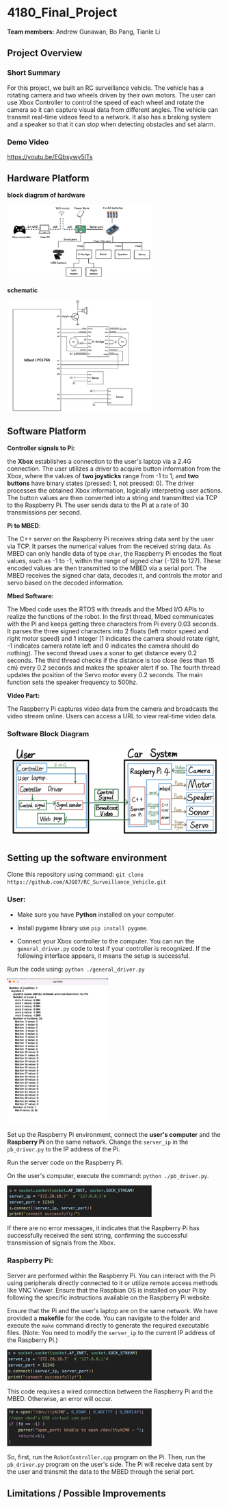 # 4180_Final_Project
**Team members:** Andrew Gunawan, Bo Pang, Tianle Li
## Project Overview
### Short Summary
For this project, we built an RC surveillance vehicle. The vehicle has a rotating camera and two wheels driven by their own motors. The user can use Xbox Controller to control the speed of each wheel and rotate the camera so it can capture visual data from different angles. The vehicle can transmit real-time videos feed to a network. It also has a braking system and a speaker so that it can stop when detecting obstacles and set alarm.
### Demo Video
https://youtu.be/EQbsywy5lTs
## Hardware Platform

**block diagram of hardware**

<img src="./Pictures/block diagram.png" style="zoom:33%;" />

**schematic**

<img src="./Pictures/schematic.png" style="zoom:33%;" />

## Software Platform

**Controller signals to Pi:**

the **Xbox** establishes a connection to the user's laptop via a 2.4G connection. The user utilizes a driver to acquire button information from the Xbox, where the values of **two joysticks** range from -1 to 1, and **two buttons** have binary states (pressed: 1, not pressed: 0). The driver processes the obtained Xbox information, logically interpreting user actions. The button values are then converted into a string and transmitted via TCP to the Raspberry Pi. The user sends data to the Pi at a rate of 30 transmissions per second.

**Pi to MBED**:

The C++ server on the Raspberry Pi receives string data sent by the user via TCP. It parses the numerical values from the received string data. As MBED can only handle data of type `char`, the Raspberry Pi encodes the float values, such as -1 to -1, within the range of signed char (-128 to 127). These encoded values are then transmitted to the MBED via a serial port. The MBED receives the signed char data, decodes it, and controls the motor and servo based on the decoded information.

**Mbed Software:**

The Mbed code uses the RTOS with threads and the Mbed I/O APIs to realize the functions of the robot. In the first thread, Mbed communicates with the Pi and keeps getting three characters from Pi every 0.03 seconds. It parses the three signed characters into 2 floats (left motor speed and right motor speed) and 1 integer (1 indicates the camera should rotate right, -1  indicates camera rotate left and 0 indicates the camera should do nothing). The second thread uses a sonar to get distance every 0.2 seconds. The third thread checks if the distance is too close (less than 15 cm) every 0.2 seconds and makes the speaker alert  if so. The fourth thread updates the position of the Servo motor every 0.2 seconds. The main function sets the speaker frequency to 500hz.

**Video Part:**

The Raspberry Pi captures video data from the camera and broadcasts the video stream online. Users can access a URL to view real-time video data.

### Software Block Diagram

![](./Pictures/software.jpg)

## Setting up the software environment

Clone this repository using command: `git clone https://github.com/AJG07/RC_Surveillance_Vehicle.git`

### User: 

* Make sure you have **Python** installed on your computer. 

* Install pygame library use `pip install pygame`.

* Connect your Xbox controller to the computer. You can run the `general_driver.py` code to test if your controller is recognized. If the following interface appears, it means the setup is successful.

Run the code using: `python ./general_driver.py`

<img src="./Pictures/joy.png" style="zoom:33%;" />

Set up the Raspberry Pi environment, connect the **user's computer** and the **Raspberry Pi** on the same network. Change the `server_ip` in the `pb_driver.py` to the IP address of the Pi.

Run the server code on the Raspberry Pi.

On the user's computer, execute the command: `python ./pb_driver.py`.

<img src="./Pictures/IP.png" style="zoom:33%;" />

If there are no error messages, it indicates that the Raspberry Pi has successfully received the sent string, confirming the successful transmission of signals from the Xbox.

### Raspberry Pi:

Server are performed within the Raspberry Pi. You can interact with the Pi using peripherals directly connected to it or utilize remote access methods like VNC Viewer. Ensure that the Raspbian OS is installed on your Pi by following the specific instructions available on the Raspberry Pi website.

Ensure that the Pi and the user's laptop are on the same network. We have provided a **makefile** for the code. You can navigate to the folder and execute the `make` command directly to generate the required executable files. (Note: You need to modify the `server_ip` to the current IP address of the Raspberry Pi.)

<img src="./Pictures/server_ip.png" style="zoom:33%;" />

This code requires a wired connection between the Raspberry Pi and the MBED. Otherwise, an error will occur.

<img src="./Pictures/connect_embed.png" style="zoom:33%;" />

So, first, run the `RobotController.cpp` program on the Pi. Then, run the `pb_driver.py` program on the user's side. The Pi will receive data sent by the user and transmit the data to the MBED through the serial port.

## Limitations / Possible Improvements

